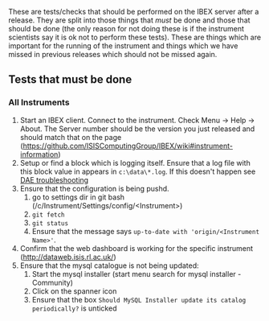 These are tests/checks that should be performed on the IBEX server after a release. They are split into those things that *must* be done and those that should be done (the only reason for not doing these is if the instrument scientists say it is ok not to perform these tests). These are things which are important for the running of the instrument and things which we have missed in previous releases which should not be missed again.

## Tests that must be done

### All Instruments

1. Start an IBEX client. Connect to the instrument. Check Menu -> Help -> About. The Server number should be the version you just released and should match that on the page (https://github.com/ISISComputingGroup/IBEX/wiki#instrument-information)
1. Setup or find a block which is logging itself. Ensure that a log file with this block value in appears in `c:\data\*.log`. If this doesn't happen see [DAE troubleshooting](DAE-Trouble-Shooting)
1. Ensure that the configuration is being pushd. 
    1. go to settings dir in git bash (/c/Instrument/Settings/config/\<Instrument\>)
    1. `git fetch`
    1. `git status`
    1. Ensure that the message says `up-to-date with 'origin/<Instrument Name>'`.
1. Confirm that the web dashboard is working for the specific instrument (http://dataweb.isis.rl.ac.uk/)
1. Ensure that the mysql catalogue is not being updated:
    1. Start the mysql installer (start menu search for mysql installer - Community)
    1. Click on the spanner icon
    1. Ensure that the box `Should MySQL Installer update its catalog periodically?` is unticked

